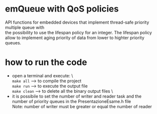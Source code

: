 # emQueue with QoS policies
API functions for embedded devices that implement thread-safe priority multiple queue with  
the possibility to use the lifespan policy for an integer.
The lifespan policy allow to implement aging priority of data from lower to highter priority queues.

# how to run the code
- open a terminal and execute: \    
    ```make all``` --> to compile the project \
    ```make run``` --> to execute the output file \
    ```make clean``` --> to delete all the binary output files \
- it is possibile to set the number of writer and reader task and the number of priority queues in the PresentazioneEsame.h file \
    Note: number of writer must be greater or equal the number of reader




